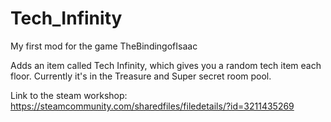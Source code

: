 # Tech_Infinity
My first mod for the game TheBindingofIsaac

Adds an item called Tech Infinity, which gives you a random tech item each floor.
Currently it's in the Treasure and Super secret room pool.

Link to the steam workshop: https://steamcommunity.com/sharedfiles/filedetails/?id=3211435269
